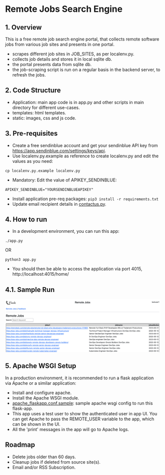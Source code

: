 # Remote Jobs Search Engine

## 1. Overview
This is a free remote job search engine portal, that collects remote software jobs from various job sites and presents in one portal.

- scrapes different job sites in JOB_SITES, as per localenv.py.
- collects job details and stores it in local sqlite db.
- the portal presents data from sqlite db.
- the job-scraping script is run on a regular basis in the backend server, to refresh the jobs.

## 2. Code Structure

- Application: main app code is in app.py and other scripts in main directory for different use-cases.
- templates: html templates.
- static: images, css and js code.

## 3. Pre-requisites
- Create a free sendinblue account and get your sendinblue API key from https://app.sendinblue.com/settings/keys/api.
- Use localenv.py.example as reference to create localenv.py and edit the values as you need:
```
cp localenv.py.example localenv.py
```

- Mandatory: Edit the value of APIKEY_SENDINBLUE:
```
APIKEY_SENDINBLUE="YOURSENDINBLUEAPIKEY"
```

- Install application pre-req packages: ```pip3 install -r requirements.txt```
- Update email recipient details in [contactus.py](./contactus.py).

## 4. How to run
- In a development environment, you can run this app:
```
./app.py
```

OR

```
python3 app.py
```

- You should then be able to access the application via port 4015, http://localhost:4015/home/

## 4.1. Sample Run
![plot](./image-remote-job-search-portal.png)

## 5. Apache WSGI Setup
In a production environment, it is recommended to run a flask application via Apache or a similar application:
- Install and configure apache.
- Install the Apache WSGI module.
- [apache_flaskapp.conf.sample](apache_flaskapp.conf.sample): sample apache wsgi config to run this flask-app.
- This app uses a test user to show the authenticated user in app UI. You can get Apache to pass the REMOTE_USER variable to the app, which can be shown in the UI.
- All the 'print' messages in the app will go to Apache logs.

## Roadmap
- Delete jobs older than 60 days.
- Cleanup jobs if deleted from source site(s).
- Email and/or RSS Subscription.
